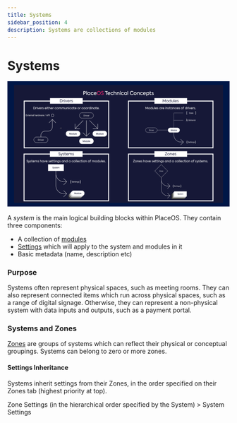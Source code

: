 ```yaml
---
title: Systems
sidebar_position: 4
description: Systems are collections of modules
---
```


# Systems

![](<../../.gitbook/assets/Jon's general slide deck.png>)

A _system_ is the main logical building blocks within PlaceOS. They contain three components:

* A collection of [modules](modules.md)
* [Settings](settings.md) which will apply to the system and modules in it
* Basic metadata (name, description etc)

### Purpose

Systems often represent physical spaces, such as meeting rooms. They can also represent connected items which run across physical spaces, such as a range of digital signage. Otherwise, they can represent a non-physical system with data inputs and outputs, such as a payment portal.

### Systems and Zones

[Zones](zones.md) are groups of systems which can reflect their physical or conceptual groupings. Systems can belong to zero or more zones.

#### Settings Inheritance

Systems inherit settings from their Zones, in the order specified on their Zones tab (highest priority at top).

&#x20;   Zone Settings (in the hierarchical order specified by the System) > System Settings
